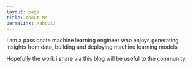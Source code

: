 ```yaml
---
layout: page
title: About Me
permalink: /about/
---
```


I am a passionate machine learning engineer who enjoys generating insights from data, building and deploying machine learning models 

Hopefully the work i share via this blog will be useful to the community.
